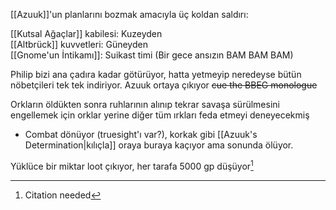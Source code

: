 ---
---  
  
  
[[Azuuk]]'un planlarını bozmak amacıyla üç koldan saldırı:  
  
[[Kutsal Ağaçlar]] kabilesi: Kuzeyden  
[[Altbrück]] kuvvetleri: Güneyden  
[[Gnome'un İntikamı]]: Suikast timi (Bir gece ansızın BAM BAM BAM)  
  
Philip bizi ana çadıra kadar götürüyor, hatta yetmeyip neredeyse bütün nöbetçileri tek tek indiriyor. Azuuk ortaya çıkıyor ~~cue the BBEG monologue~~  
  
Orkların öldükten sonra ruhlarının alınıp tekrar savaşa sürülmesini engellemek için orklar yerine diğer tüm ırkları feda etmeyi deneyecekmiş  
- Combat dönüyor (truesight'ı var?), korkak gibi [[Azuuk's Determination|kılıçla]] oraya buraya kaçıyor ama sonunda ölüyor.  
  
Yüklüce bir miktar loot çıkıyor, her tarafa 5000 gp düşüyor[^1]  
  
[^1]: Citation needed